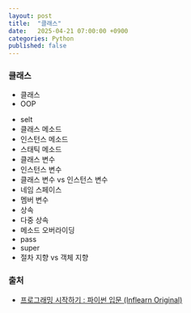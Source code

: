 ```yaml
---
layout: post
title:  "클래스"
date:   2025-04-21 07:00:00 +0900
categories: Python
published: false
---
```


### 클래스
- 클래스
- OOP
<!-- - __init__ -->
- selt
- 클래스 메소드
- 인스턴스 메소드
- 스태틱 메소드
- 클래스 변수
- 인스턴스 변수
- 클래스 변수 vs 인스턴스 변수
- 네임 스페이스
- 멤버 변수
- 상속
- 다중 상속
- 메소드 오버라이딩
- pass
- super
- 절차 지향 vs 객체 지향

### 출처

- [프로그래밍 시작하기 : 파이썬 입문 (Inflearn Original)](https://www.inflearn.com/course/%ED%94%84%EB%A1%9C%EA%B7%B8%EB%9E%98%EB%B0%8D-%ED%8C%8C%EC%9D%B4%EC%8D%AC-%EC%9E%85%EB%AC%B8-%EC%9D%B8%ED%94%84%EB%9F%B0-%EC%98%A4%EB%A6%AC%EC%A7%80%EB%84%90)